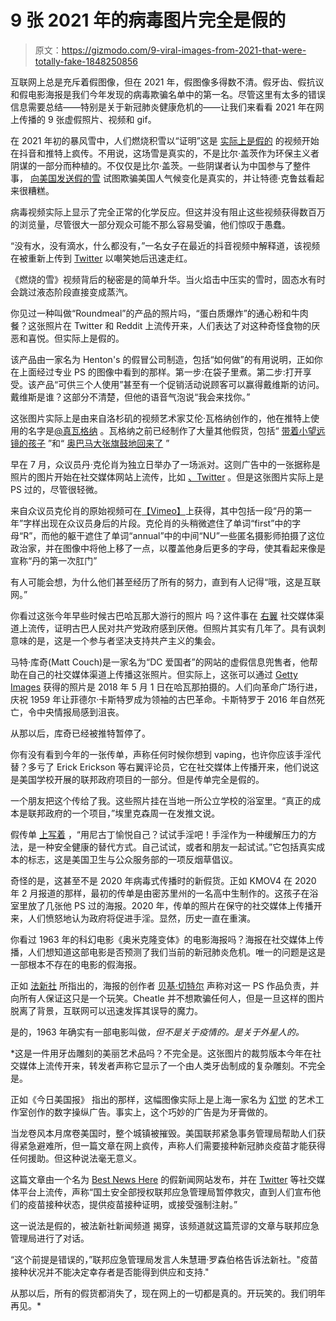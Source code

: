 # 9 张 2021 年的病毒图片完全是假的

> 原文：<https://gizmodo.com/9-viral-images-from-2021-that-were-totally-fake-1848250856>

互联网上总是充斥着假图像，但在 2021 年，假图像多得数不清。假牙齿、假抗议和假电影海报是我们今年发现的病毒欺骗名单中的第一名。尽管这里有太多的错误信息需要总结——特别是关于新冠肺炎健康危机的——让我们来看看 2021 年在网上传播的 9 张虚假照片、视频和 gif。

在 2021 年初的暴风雪中，人们燃烧积雪以“证明”这是 [实际上是假的](https://twitter.com/redbullbaby420/status/1363343376792260612) 的视频开始在抖音和推特上疯传。不用说，这场雪是真实的，不是比尔·盖茨作为环保主义者阴谋的一部分而种植的。不仅仅是比尔·盖茨。一些阴谋者认为中国参与了整件事， [向美国发送假的雪](https://twitter.com/Lasella73/status/1363443450054660098) 试图欺骗美国人气候变化是真实的，并让特德·克鲁兹看起来很糟糕。

病毒视频实际上显示了完全正常的化学反应。但这并没有阻止这些视频获得数百万的浏览量，尽管很大一部分观众可能不那么容易受骗，他们惊叹于愚蠢。

“没有水，没有滴水，什么都没有，”一名女子在最近的抖音视频中解释道，该视频在被重新上传到 [Twitter](https://twitter.com/redbullbaby420/status/1363343376792260612) 以嘲笑她后迅速走红。

《燃烧的雪》视频背后的秘密是的简单升华。当火焰击中压实的雪时，固态水有时会跳过液态阶段直接变成蒸汽。

你见过一种叫做“Roundmeal”的产品的照片吗，“蛋白质爆炸”的通心粉和牛肉餐？这张照片在 Twitter 和 Reddit 上流传开来，人们表达了对这种奇怪食物的厌恶和喜悦。但实际上是假的。

该产品由一家名为 Henton's 的假冒公司制造，包括“如何做”的有用说明，正如你在上面经过专业 PS 的图像中看到的那样。第一步:在袋子里煮。第二步:打开享受。该产品“可供三个人使用”甚至有一个促销活动说顾客可以赢得戴维斯的访问。戴维斯是谁？这部分不清楚，但他的语音气泡说“我会来找你。”

这张图片实际上是由来自洛杉矶的视频艺术家艾伦·瓦格纳创作的，他在推特上使用的名字是[@真瓦格纳](https://twitter.com/truewagner/status/1397236021796884480) 。瓦格纳之前已经制作了大量其他假货，包括“ [带着小望远镜的孩子](https://twitter.com/truewagner/status/1376942297368104960) ”和“ [奥巴马大张旗鼓地回来了](https://twitter.com/truewagner/status/1164583007212068869) ”

早在 7 月，众议员丹·克伦肖为独立日举办了一场派对。这则广告中的一张据称是照片的图片开始在社交媒体网站上流传，比如 [、Twitter](https://twitter.com/Zeddary/status/1404227137226297344) 。但是这张图片实际上是 PS 过的，尽管很轻微。

来自众议员克伦肖的原始视频可在[【Vimeo】](https://vimeo.com/552527950)上获得，其中包括一段“丹的第一年”字样出现在众议员身后的片段。克伦肖的头稍微遮住了单词“first”中的字母“R”，而他的躯干遮住了单词“annual”中的中间“NU”一些匿名摄影师拍摄了这位政治家，并在图像中将他上移了一点，以覆盖他身后更多的字母，使其看起来像是宣称“丹的第一次肛门”

有人可能会想，为什么他们甚至经历了所有的努力，直到有人记得“哦，这是互联网。”

你看过这张今年早些时候古巴哈瓦那大游行的照片 吗？这件事在 [右翼](https://twitter.com/PatrickRiot12/status/1415894356188274690) 社交媒体渠道上流传，证明古巴人民对共产党政府感到厌倦。但照片其实有几年了。具有讽刺意味的是，这是一个参与者坚决支持共产主义的集会。

马特·库奇(Matt Couch)是一家名为“DC 爱国者”的网站的虚假信息兜售者，他帮助在自己的社交媒体渠道上传播这张照片。但实际上，这张可以通过 [Getty Images](https://www.gettyimages.com.au/detail/news-photo/people-march-to-revolution-square-in-havana-to-celebrate-news-photo/953356074) 获得的照片是 2018 年 5 月 1 日在哈瓦那拍摄的。人们向革命广场行进，庆祝 1959 年让菲德尔·卡斯特罗成为领袖的古巴革命。卡斯特罗于 2016 年自然死亡，令中央情报局感到沮丧。

从那以后，库奇已经被推特暂停了。

你有没有看到今年的一张传单，声称任何时候你想到 vaping，也许你应该手淫代替？多亏了 Erick Erickson 等右翼评论员，它在社交媒体上传播开来，他们说这是美国学校开展的联邦政府项目的一部分。但是传单完全是假的。

一个朋友把这个传给了我。这些照片挂在当地一所公立学校的浴室里。“真正的成本是联邦政府的一个项目，”埃里克森周一在发推文说。

假传单 [上写着](https://archive.md/1tGZ6) ，“用尼古丁愉悦自己？试试手淫吧！手淫作为一种缓解压力的方法，是一种安全健康的替代方式。自己试试，或者和朋友一起试试。”它包括真实成本的标志，这是美国卫生与公众服务部的一项反烟草倡议。

奇怪的是，这甚至不是 2020 年病毒式传播时的新假货。正如 KMOV4 在 2020 年 2 月报道的那样，最初的传单是由密苏里州的一名高中生制作的。这孩子在浴室里放了几张他 PS 过的海报。2020 年，传单的照片在保守的社交媒体上传播开来，人们愤怒地认为政府将促进手淫。显然，历史一直在重演。

你看过 1963 年的科幻电影《奥米克隆变体》的电影海报吗？海报在社交媒体上传播，人们想知道这部电影是否预测了我们当前的新冠肺炎危机。唯一的问题是这是一部根本不存在的电影的假海报。

正如 [法新社](https://factcheck.afp.com/http%253A%252F%252Fdoc.afp.com%252F9TU3HE-1) 所指出的，海报的创作者 [贝基·切特尔](https://twitter.com/BeckyCheatle/status/1464866651678117892) 声称对这一 PS 作品负责，并向所有人保证这只是一个玩笑。Cheatle 并不想欺骗任何人，但是一旦这样的图片脱离了背景，互联网可以迅速发挥其误导的魔力。

是的，1963 年确实有一部电影叫做[](https://www.imdb.com/title/tt0191326/)*，但不是关于疫情的。是关于外星人的。*

 *这是一件用牙齿雕刻的美丽艺术品吗？不完全是。这张图片的裁剪版本今年在社交媒体上流传开来，转发者声称它显示了一个由人类牙齿制成的复杂雕刻。不完全是。

正如《今日美国报》 指出的那样，这幅图像实际上是上海一家名为 [幻觉](https://www.illusion.co.th/maxam?rq=Tooth) 的艺术工作室创作的数字操纵广告。事实上，这个巧妙的广告是为牙膏做的。

当龙卷风本月席卷美国时，整个城镇被摧毁。美国联邦紧急事务管理局帮助人们获得紧急避难所，但一篇文章在网上疯传，声称人们需要接种新冠肺炎疫苗才能获得任何援助。但这种说法毫无意义。

这篇文章由一个名为 [Best News Here](https://bestnewshere.com/fema-arrives-in-tornado-stricken-kentucky-with-vaccinations/) 的假新闻网站发布，并在 [Twitter](https://twitter.com/PatriciaTermin1/status/1470614433915453448) 等社交媒体平台上流传，声称“国土安全部授权联邦应急管理局暂停救灾，直到人们宣布他们的疫苗接种状态，提供疫苗接种证明，或接受强制注射。”

这一说法是假的，被法新社新闻频道 揭穿，该频道就这篇荒谬的文章与联邦应急管理局进行了对话。

“这个前提是错误的，”联邦应急管理局发言人朱慧珊·罗森伯格告诉法新社。"疫苗接种状况并不能决定幸存者是否能得到供应和支持."

从那以后，所有的假货都消失了，现在网上的一切都是真的。开玩笑的。我们明年再见。*
